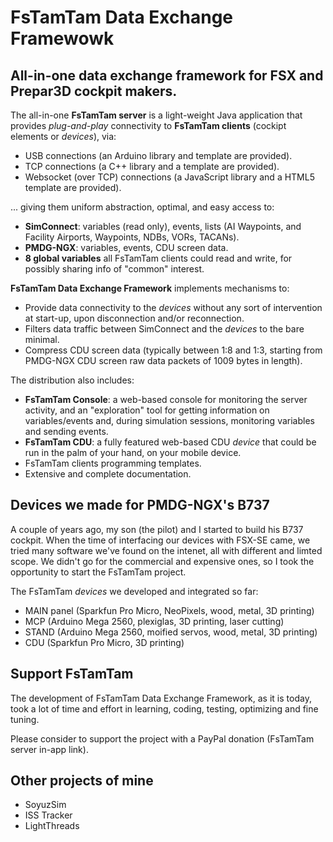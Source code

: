 # FsTamTam Data Exchange Framewowk

## All-in-one data exchange framework for FSX and Prepar3D cockpit makers.

The all-in-one **FsTamTam server** is a light-weight Java application that provides *plug-and-play* connectivity to **FsTamTam clients** (cockipt elements or *devices*), via: 
* USB connections (an Arduino library and template are provided).
* TCP connections (a C++ library and a template are provided).
* Websocket (over TCP) connections (a JavaScript library and a HTML5 template are provided).

... giving them uniform abstraction, optimal, and easy access to:
- **SimConnect**: variables (read only), events, lists (AI Waypoints, and Facility Airports, Waypoints, NDBs, VORs, TACANs).
- **PMDG-NGX**: variables, events, CDU screen data.
- **8 global variables** all FsTamTam clients could read and write, for possibly sharing info of "common" interest.
     
**FsTamTam Data Exchange Framework** implements mechanisms to:
* Provide data connectivity to the *devices* without any sort of intervention at start-up, upon disconnection and/or reconnection.
* Filters data traffic between SimConnect and the *devices* to the bare minimal.
* Compress CDU screen data (typically between 1:8 and 1:3, starting from PMDG-NGX CDU screen raw data packets of 1009 bytes in length).

The distribution also includes:
  * **FsTamTam Console**: a web-based console for monitoring the server activity, and an "exploration" tool for getting information on variables/events and, during simulation sessions, monitoring variables and sending events.
  * **FsTamTam CDU**: a fully featured web-based CDU *device* that could be run in the palm of your hand, on your mobile device.
  * FsTamTam clients programming templates.
  * Extensive and complete documentation.
  
## Devices we made for PMDG-NGX's B737
A couple of years ago, my son (the pilot) and I started to build his B737 cockpit. When the time of interfacing our devices with FSX-SE came, we tried many software we've found on the intenet, all with different and limted scope. We didn't go for the commercial and expensive ones, so I took the opportunity to start the FsTamTam project.

The FsTamTam *devices* we developed and integrated so far: 
* MAIN panel (Sparkfun Pro Micro, NeoPixels, wood, metal, 3D printing)
* MCP (Arduino Mega 2560, plexiglas, 3D printing, laser cutting)
* STAND (Arduino Mega 2560, moified servos, wood, metal, 3D printing)
* CDU (Sparkfun Pro Micro, 3D printing)

## Support FsTamTam

The development of FsTamTam Data Exchange Framework, as it is today, took a lot of time and effort in learning, coding, testing, optimizing and fine tuning.

Please consider to support the project with a PayPal donation (FsTamTam server in-app link).

## Other projects of mine
* SoyuzSim
* ISS Tracker
* LightThreads
